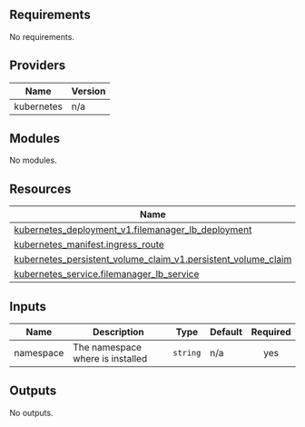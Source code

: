 <!-- BEGIN_TF_DOCS -->
## Requirements

No requirements.

## Providers

| Name | Version |
|------|---------|
| kubernetes | n/a |

## Modules

No modules.

## Resources

| Name | Type |
|------|------|
| [kubernetes_deployment_v1.filemanager_lb_deployment](https://registry.terraform.io/providers/hashicorp/kubernetes/latest/docs/resources/deployment_v1) | resource |
| [kubernetes_manifest.ingress_route](https://registry.terraform.io/providers/hashicorp/kubernetes/latest/docs/resources/manifest) | resource |
| [kubernetes_persistent_volume_claim_v1.persistent_volume_claim](https://registry.terraform.io/providers/hashicorp/kubernetes/latest/docs/resources/persistent_volume_claim_v1) | resource |
| [kubernetes_service.filemanager_lb_service](https://registry.terraform.io/providers/hashicorp/kubernetes/latest/docs/resources/service) | resource |

## Inputs

| Name | Description | Type | Default | Required |
|------|-------------|------|---------|:--------:|
| namespace | The namespace where is installed | `string` | n/a | yes |

## Outputs

No outputs.
<!-- END_TF_DOCS -->